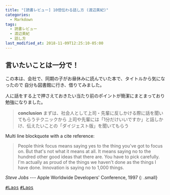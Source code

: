```yaml
---
title: "[読書レビュー] 10倍伝わる話し方 (渡辺美紀)"
categories:
  - Markdown
tags:
  - 読書レビュー
  - 渡辺美紀
  - 話し方
last_modified_at: 2018-11-09T12:25:10-05:00
---
```

## 言いたいことは一分で！

この本は、会社で、同期の子がお昼休みに読んでいた本で、タイトルから気になったので
自分も図書館に行き、借りてみました。

人に話をする上で押さえておきたい当たり前のポイントが簡潔にまとまっており勉強になりました。

> **conclusion** 
まずは、社会人として上司・先輩に反しかける際に話を聞いてもらうテクニックから
> 上司や先輩には「1分だけいいですか」と話しかけ、伝えたいことの「ダイジェスト版」を聞いてもらう


Multi line blockquote with a cite reference:

> People think focus means saying yes to the thing you've got to focus on. But that's not what it means at all. It means saying no to the hundred other good ideas that there are. You have to pick carefully. I'm actually as proud of the things we haven't done as the things I have done. Innovation is saying no to 1,000 things.

<cite>Steve Jobs</cite> --- Apple Worldwide Developers' Conference, 1997
{: .small}


 
 
[<kbd>#Laos</kbd>](https://i-like-hamigaki.github.io/tags/#laos) [<kbd>#Laos</kbd>](#)
